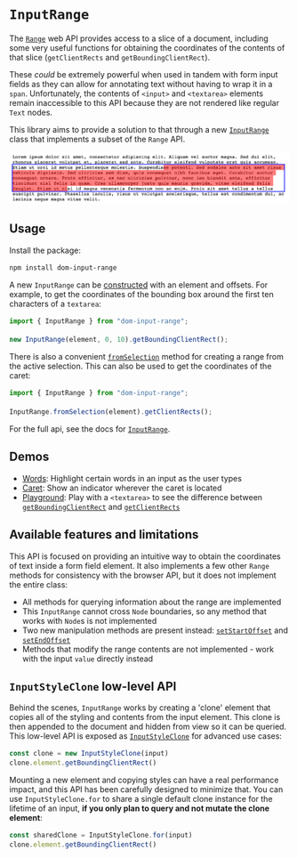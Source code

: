 # `InputRange`

The [`Range`](https://developer.mozilla.org/en-US/docs/Web/API/Range) web API provides access to a slice of a document, including some very useful functions for obtaining the coordinates of the contents of that slice (`getClientRects` and `getBoundingClientRect`).

These _could_ be extremely powerful when used in tandem with form input fields as they can allow for annotating text without having to wrap it in a `span`. Unfortunately, the contents of `<input>` and `<textarea>` elements remain inaccessible to this API because they are not rendered like regular `Text` nodes.

This library aims to provide a solution to that through a new [`InputRange`](https://iansan5653.github.io/dom-input-range/classes/InputRange.html) class that implements a subset of the `Range` API.

![Screenshot of a textarea with highlighted range of text. A blue box is rendered around the entire range and the text in the range is highlighted with translucent red boxes.](./screenshot.png)

## Usage

Install the package:

```sh
npm install dom-input-range
```

A new `InputRange` can be [constructed](https://iansan5653.github.io/dom-input-range/classes/InputRange.html#constructor) with an element and offsets. For example, to get the coordinates of the bounding box around the first ten characters of a `textarea`:

```js
import { InputRange } from "dom-input-range";

new InputRange(element, 0, 10).getBoundingClientRect();
```

There is also a convenient [`fromSelection`](https://iansan5653.github.io/dom-input-range/classes/InputRange.html#fromSelection) method for creating a range from the active selection. This can also be used to get the coordinates of the caret:

```js
import { InputRange } from "dom-input-range";

InputRange.fromSelection(element).getClientRects();
```

For the full api, see the docs for [`InputRange`](https://iansan5653.github.io/dom-input-range/classes/InputRange.html).

## Demos

- [Words](https://iansan5653.github.io/dom-input-range/demos/words/): Highlight certain words in an input as the user types
- [Caret](https://iansan5653.github.io/dom-input-range/demos/caret/): Show an indicator wherever the caret is located
- [Playground](https://iansan5653.github.io/dom-input-range/demos/playground/): Play with a `<textarea>` to see the difference between [`getBoundingClientRect`](https://iansan5653.github.io/dom-input-range/classes/InputRange.html#getBoundingClientRect) and [`getClientRects`](https://iansan5653.github.io/dom-input-range/classes/InputRange.html#getClientRects)

## Available features and limitations

This API is focused on providing an intuitive way to obtain the coordinates of text inside a form field element. It also implements a few other `Range` methods for consistency with the browser API, but it does not implement the entire class:

- All methods for querying information about the range are implemented
- This `InputRange` cannot cross `Node` boundaries, so any method that works with `Node`s is not implemented
- Two new manipulation methods are present instead: [`setStartOffset`](https://iansan5653.github.io/dom-input-range/classes/InputRange.html#setStartOffset) and [`setEndOffset`](https://iansan5653.github.io/dom-input-range/classes/InputRange.html#setEndOffset)
- Methods that modify the range contents are not implemented - work with the input `value` directly instead

## `InputStyleClone` low-level API

Behind the scenes, `InputRange` works by creating a 'clone' element that copies all of the styling and contents from the input element. This clone is then appended to the document and hidden from view so it can be queried. This low-level API is exposed as [`InputStyleClone`](https://iansan5653.github.io/dom-input-range/classes/InputStyleClone.html) for advanced use cases:

```ts
const clone = new InputStyleClone(input)
clone.element.getBoundingClientRect()
```

Mounting a new element and copying styles can have a real performance impact, and this API has been carefully designed to minimize that. You can use `InputStyleClone.for` to share a single default clone instance for the lifetime of an input, **if you only plan to query and not mutate the clone element**:

```ts
const sharedClone = InputStyleClone.for(input)
clone.element.getBoundingClientRect()
```
